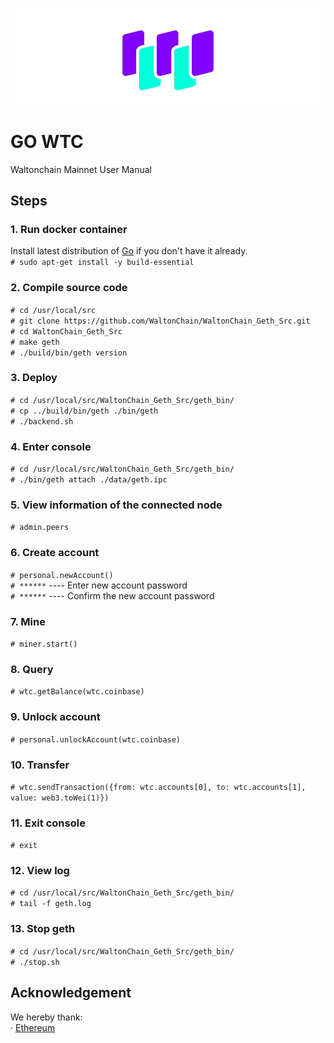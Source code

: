 ![](images/wtc_logo.jpg)

# GO WTC
Waltonchain Mainnet User Manual


## Steps

### 1. Run docker container
Install latest distribution of [Go](https://golang.org "Go") if you don't have it already.  
`# sudo apt-get install -y build-essential`  

### 2. Compile source code
`# cd /usr/local/src`  
`# git clone https://github.com/WaltonChain/WaltonChain_Geth_Src.git`  
`# cd WaltonChain_Geth_Src`  
`# make geth`  
`# ./build/bin/geth version`  

### 3. Deploy
`# cd /usr/local/src/WaltonChain_Geth_Src/geth_bin/`  
`# cp ../build/bin/geth ./bin/geth`  
`# ./backend.sh`

### 4. Enter console
`# cd /usr/local/src/WaltonChain_Geth_Src/geth_bin/`  
`# ./bin/geth attach ./data/geth.ipc`

### 5. View information of the connected node
`# admin.peers`

### 6. Create account
`# personal.newAccount()`  
`# ******`  ---- Enter new account password  
`# ******`  ---- Confirm the new account password  

### 7. Mine
`# miner.start()`

### 8. Query
`# wtc.getBalance(wtc.coinbase)`

### 9. Unlock account
`# personal.unlockAccount(wtc.coinbase)`

### 10. Transfer
`# wtc.sendTransaction({from: wtc.accounts[0], to: wtc.accounts[1], value: web3.toWei(1)})`

### 11. Exit console
`# exit`

### 12. View log
`# cd /usr/local/src/WaltonChain_Geth_Src/geth_bin/`  
`# tail -f geth.log`

### 13. Stop geth
`# cd /usr/local/src/WaltonChain_Geth_Src/geth_bin/`  
`# ./stop.sh` 


## Acknowledgement
We hereby thank:  
· [Ethereum](https://www.ethereum.org/ "Ethereum")





